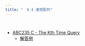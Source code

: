 ```yaml
---
title: "　9.4 連想配列"
---
```


```python:サンプルコード
```

```text:実行結果
```

- [ABC235 C - The Kth Time Query](https://atcoder.jp/contests/abc235/tasks/abc235_c)
    - [解答例](https://atcoder.jp/contests/abc235/submissions/29152103)